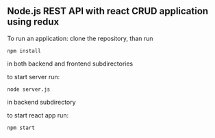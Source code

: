 ## Node.js REST API with react CRUD application using redux

To run an application:
clone the repository, than run
```
npm install
```
in both backend and frontend subdirectories

to start server run:
```
node server.js
```
in backend subdirectory

to start react app run:
```
npm start
```